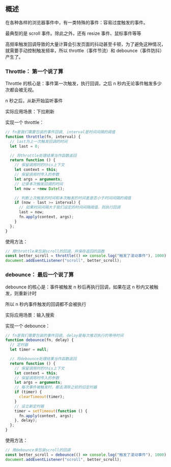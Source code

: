 ## 概述

在各种各样的浏览器事件中，有一类特殊的事件：容易过度触发的事件。

最典型的是 scroll 事件。除此之外，还有 resize 事件、鼠标事件等等

高频率触发回调导致的大量计算会引发页面的抖动甚至卡顿，为了避免这种情况，就需要手动控制触发频率，所以 throttle（事件节流）和 debounce（事件防抖）产生了。

### Throttle： 第一个说了算

Throttle 的核心是：事件第一次触发，执行回调，之后 n 秒内无论事件触发多少次都会被无视。

n 秒之后，从新开始监听事件

实际应用场景：下拉刷新

实现一个 throttle：

```js
// fn是我们需要包装的事件回调, interval是时间间隔的阈值
function throttle(fn, interval) {
  // last为上一次触发回调的时间
  let last = 0;

  // 将throttle处理结果当作函数返回
  return function () {
    // 保留调用时的this上下文
    let context = this;
    // 保留调用时传入的参数
    let args = arguments;
    // 记录本次触发回调的时间
    let now = +new Date();

    // 判断上次触发的时间和本次触发的时间差是否小于时间间隔的阈值
    if (now - last >= interval) {
      // 如果时间间隔大于我们设定的时间间隔阈值，则执行回调
      last = now;
      fn.apply(context, args);
    }
  };
}
```

使用方法：

```js
// 用throttle来包装scroll的回调，并保存返回的函数
const better_scroll = throttle(() => console.log("触发了滚动事件"), 1000);
document.addEventListener("scroll", better_scroll);
```

### debounce： 最后一个说了算

debounce 的核心是：事件被触发 n 秒后再执行回调，如果在这 n 秒内又被触发，则重新计时

所以 n 秒内事件触发的回调都不会被执行

实际应用场景：输入搜索

实现一个 debounce：

```js
// fn是我们需要包装的事件回调, delay是每次推迟执行的等待时间
function debounce(fn, delay) {
  // 定时器
  let timer = null;

  // 将debounce处理结果当作函数返回
  return function () {
    // 保留调用时的this上下文
    let context = this;
    // 保留调用时传入的参数
    let args = arguments;
    // 每次事件被触发时，都去清除之前的旧定时器
    if (timer) {
      clearTimeout(timer);
    }
    // 设立新定时器
    timer = setTimeout(function () {
      fn.apply(context, args);
    }, delay);
  };
}
```

使用方法：

```js
// 用debounce来包装scroll的回调
const better_scroll = debounce(() => console.log("触发了滚动事件"), 1000);
document.addEventListener("scroll", better_scroll);
```
